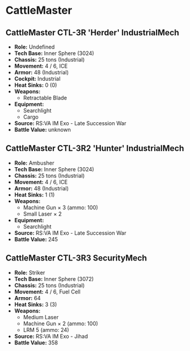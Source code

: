 # CattleMaster
## CattleMaster CTL-3R 'Herder' IndustrialMech
- **Role:** Undefined
- **Tech Base:** Inner Sphere (3024)
- **Chassis:** 25 tons (Industrial)
- **Movement:** 4 / 6, ICE
- **Armor:** 48 (Industrial)
- **Cockpit:** Industrial
- **Heat Sinks:** 0 (0)
- **Weapons:**
  - Retractable Blade
- **Equipment:**
  - Searchlight
  - Cargo
- **Source:** RS:VA IM Exo - Late Succession War
- **Battle Value:** unknown

## CattleMaster CTL-3R2 'Hunter' IndustrialMech
- **Role:** Ambusher
- **Tech Base:** Inner Sphere (3024)
- **Chassis:** 25 tons (Industrial)
- **Movement:** 4 / 6, ICE
- **Armor:** 48 (Industrial)
- **Heat Sinks:** 1 (1)
- **Weapons:**
  - Machine Gun × 3 (ammo: 100)
  - Small Laser × 2
- **Equipment:**
  - Searchlight
- **Source:** RS:VA IM Exo - Late Succession War
- **Battle Value:** 245

## CattleMaster CTL-3R3 SecurityMech
- **Role:** Striker
- **Tech Base:** Inner Sphere (3072)
- **Chassis:** 25 tons (Industrial)
- **Movement:** 4 / 6, Fuel Cell
- **Armor:** 64
- **Heat Sinks:** 3 (3)
- **Weapons:**
  - Medium Laser
  - Machine Gun × 2 (ammo: 100)
  - LRM 5 (ammo: 24)
- **Source:** RS:VA IM Exo - Jihad
- **Battle Value:** 358

